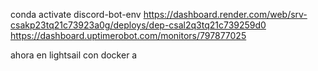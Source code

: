 conda activate discord-bot-env
https://dashboard.render.com/web/srv-csakp23tq21c73923a0g/deploys/dep-csal2q3tq21c739259d0
https://dashboard.uptimerobot.com/monitors/797877025

ahora en lightsail
con docker a